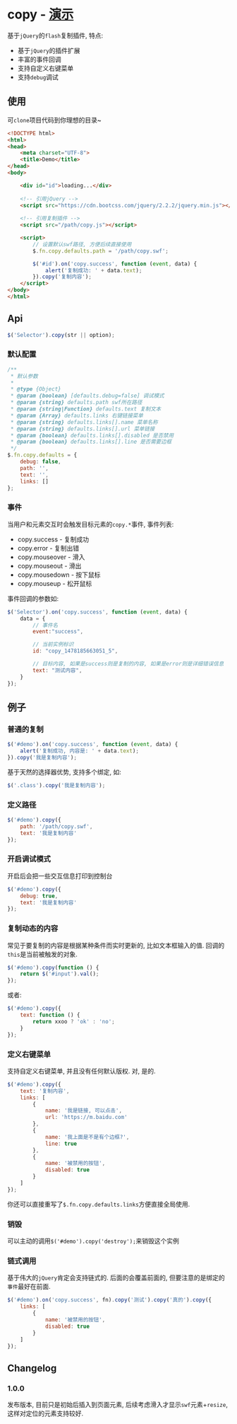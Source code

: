 # copy - [演示](https://xuexb.github.io/copy/)

基于`jQuery`的`flash`复制插件, 特点:

* 基于`jQuery`的插件扩展
* 丰富的事件回调
* 支持自定义右键菜单
* 支持`debug`调试

## 使用

可`clone`项目代码到你理想的目录~

```html
<!DOCTYPE html>
<html>
<head>
    <meta charset="UTF-8">
    <title>Demo</title>
</head>
<body>

    <div id="id">loading...</div>
    
    <!-- 引用jQuery -->
    <script src="https://cdn.bootcss.com/jquery/2.2.2/jquery.min.js"></script>
    
    <!-- 引用复制插件 -->
    <script src="/path/copy.js"></script>

    <script>
        // 设置默认swf路径, 方便后续直接使用
        $.fn.copy.defaults.path = '/path/copy.swf';

        $('#id').on('copy.success', function (event, data) {
            alert('复制成功: ' + data.text);
        }).copy('复制内容');
    </script>
</body>
</html>
```

## Api

```js
$('Selector').copy(str || option);
```

### 默认配置

```js
/**
 * 默认参数
 *
 * @type {Object}
 * @param {boolean} [defaults.debug=false] 调试模式
 * @param {string} defaults.path swf所在路径
 * @param {string|Function} defaults.text 复制文本
 * @param {Array} defaults.links 右键链接菜单
 * @param {string} defaults.links[].name 菜单名称
 * @param {string} defaults.links[].url 菜单链接
 * @param {boolean} defaults.links[].disabled 是否禁用
 * @param {boolean} defaults.links[].line 是否需要边框
 */
$.fn.copy.defaults = {
    debug: false,
    path: '',
    text: '',
    links: []
};
```

### 事件

当用户和元素交互时会触发目标元素的`copy.*`事件, 事件列表:

* copy.success - 复制成功
* copy.error - 复制出错
* copy.mouseover - 滑入
* copy.mouseout - 滑出
* copy.mousedown - 按下鼠标
* copy.mouseup - 松开鼠标

事件回调的参数如:

```js
$('Selector').on('copy.success', function (event, data) {
    data = {
        // 事件名
        event:"success",

        // 当前实例标识
        id: "copy_1478185663051_5",

        // 目标内容, 如果是success则是复制的内容, 如果是error则是详细错误信息
        text: "测试内容",
    }
});
```

## 例子

### 普通的复制

```js
$('#demo').on('copy.success', function (event, data) {
    alert('复制成功, 内容是: ' + data.text);
}).copy('我是复制内容');
```

基于天然的选择器优势, 支持多个绑定, 如:

```js
$('.class').copy('我是复制内容');
```

### 定义路径

```js
$('#demo').copy({
    path: '/path/copy.swf',
    text: '我是复制内容'
});
```

### 开启调试模式

开启后会把一些交互信息打印到控制台

```js
$('#demo').copy({
    debug: true,
    text: '我是复制内容'
});
```

### 复制动态的内容

常见于要复制的内容是根据某种条件而实时更新的, 比如文本框输入的值. 回调的`this`是当前被触发的对象.

```js
$('#demo').copy(function () {
    return $('#input').val();
});
```

或者:

```js
$('#demo').copy({
    text: function () {
        return xxoo ? 'ok' : 'no';
    }
});
```

### 定义右键菜单

支持自定义右键菜单, 并且没有任何默认版权. 对, 是的.

```js
$('#demo').copy({
    text: '复制内容',
    links: [
        {
            name: '我是链接, 可以点击',
            url: 'https://m.baidu.com'
        },
        {
            name: '我上面是不是有个边框?',
            line: true
        },
        {
            name: '被禁用的按钮',
            disabled: true
        }
    ]
});
```

你还可以直接重写了`$.fn.copy.defaults.links`方便直接全局使用.

### 销毁

可以主动的调用`$('#demo').copy('destroy');`来销毁这个实例

### 链式调用

基于伟大的`jQuery`肯定会支持链式的. 后面的会覆盖前面的, 但要注意的是绑定的`事件`最好在前面.

```js
$('#demo').on('copy.success', fn).copy('测试').copy('真的').copy({
    links: [
        {
            name: '被禁用的按钮',
            disabled: true
        }
    ]
});
```

## Changelog

### 1.0.0

发布版本, 目前只是初始后插入到页面元素, 后续考虑滑入才显示`swf`元素+`resize`, 这样对定位的元素支持较好.